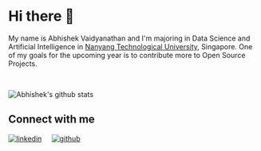 # Hi there 👋

<!--
**Abhishek03312/Abhishek03312** is a ✨ _special_ ✨ repository because its `README.md` (this file) appears on your GitHub profile.

Here are some ideas to get you started:

- 🔭 I’m currently working on ...
- 🌱 I’m currently learning ...
- 👯 I’m looking to collaborate on ...
- 🤔 I’m looking for help with ...
- 💬 Ask me about ...
- 📫 How to reach me: ...
- 😄 Pronouns: ...
- ⚡ Fun fact: ...
-->

My name is Abhishek Vaidyanathan and I'm majoring in Data Science and Artificial Intelligence in [Nanyang Technological University](https://www.ntu.edu.sg/Pages/home.aspx), Singapore. One of my goals for the upcoming year is to contribute more to Open Source Projects. 

<br/>

![Abhishek's github stats](https://github-readme-stats.vercel.app/api?username=Abhishek03312&show_icons=true&theme=radical)
<br/>

## Connect with me
[![linkedin](https://img.shields.io/badge/LinkedIn-0077B5?style=for-the-badge&logo=linkedin&logoColor=white)](https://www.linkedin.com/in/abhishek-vaidyanathan-3364b2196/)
&nbsp; &nbsp;
[![github](https://img.shields.io/badge/Github-12100E?style=for-the-badge&logo=Github&logoColor=white)](https://github.com/ABHISHEK03312)

